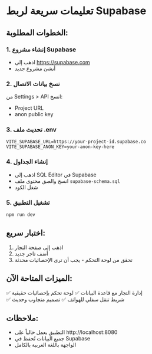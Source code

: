 # تعليمات سريعة لربط Supabase

## الخطوات المطلوبة:

### 1. إنشاء مشروع Supabase
- اذهب إلى https://supabase.com
- أنشئ مشروع جديد

### 2. نسخ بيانات الاتصال
من Settings > API انسخ:
- Project URL
- anon public key

### 3. تحديث ملف .env
```env
VITE_SUPABASE_URL=https://your-project-id.supabase.co
VITE_SUPABASE_ANON_KEY=your-anon-key-here
```

### 4. إنشاء الجداول
- اذهب إلى SQL Editor في Supabase
- انسخ والصق محتوى ملف `supabase-schema.sql`
- شغل الكود

### 5. تشغيل التطبيق
```bash
npm run dev
```

## اختبار سريع:
1. اذهب إلى صفحة التجار
2. أضف تاجر جديد
3. تحقق من لوحة التحكم - يجب أن ترى الإحصائيات محدثة

## الميزات المتاحة الآن:
✅ إدارة التجار مع قاعدة البيانات
✅ لوحة تحكم بإحصائيات حقيقية  
✅ شريط تنقل سفلي للهواتف
✅ تصميم متجاوب وحديث

## ملاحظات:
- التطبيق يعمل حالياً على http://localhost:8080
- جميع البيانات تُحفظ في Supabase
- الواجهة باللغة العربية بالكامل
